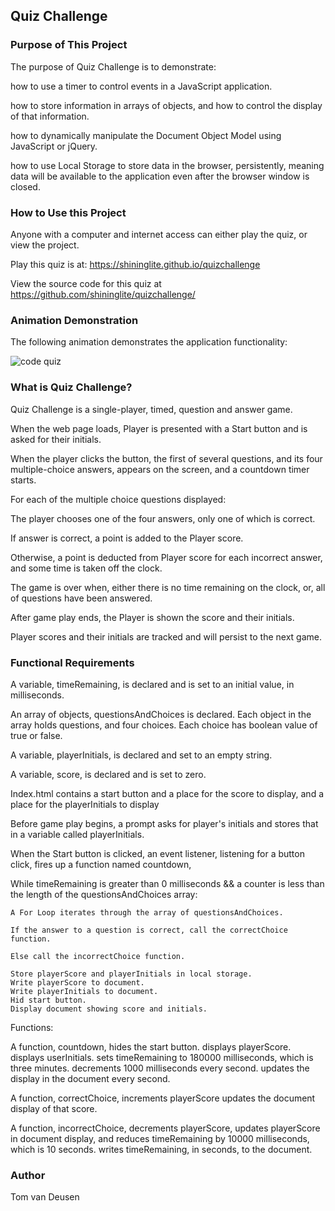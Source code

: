 <!-- quizchallenge
Quiz Challenge uses persistent local storage -->
<!-- Updated game play explanation and updated functional requirements-->

## Quiz Challenge

### Purpose of This Project

The purpose of Quiz Challenge is to demonstrate:

how to use a timer to control events in a JavaScript application.

how to store information in arrays of objects, and how to control the display of that information.

how to dynamically manipulate the Document Object Model using JavaScript or jQuery.

how to use Local Storage to store data in the browser, persistently, meaning data will be available to the application even after the browser window is closed.

### How to Use this Project

Anyone with a computer and internet access can either play the quiz, or view the project. 

Play this quiz is at:
 https://shininglite.github.io/quizchallenge 
 
View the source code for this quiz at https://github.com/shininglite/quizchallenge/

### Animation Demonstration
The following animation demonstrates the application functionality:

![code quiz](./Assets/04-web-apis-homework-demo.gif)


### What is Quiz Challenge?

Quiz Challenge is a single-player, timed, question and answer game.

When the web page loads, Player is presented with a Start button and is asked for their initials.

When the player clicks the button, the first of several questions, and its four multiple-choice answers, appears on the screen, and a countdown timer starts.

For each of the multiple choice questions displayed:

The player chooses one of the four answers, only one of which is correct. 

If answer is correct, a point is added to the Player score.

Otherwise, a point is deducted from Player score for each incorrect answer, and some time is taken off the clock.

The game is over when, either there is no time remaining on the clock, or, all of questions have been answered.

After game play ends, the Player is shown the score and their initials.

Player scores and their initials are tracked and will persist to the next game.

### Functional Requirements

<!-- Declare variables and initial values. -->

A variable, timeRemaining, is declared and is set to an initial value, in milliseconds.

An array of objects, questionsAndChoices is declared. Each object in the array holds questions, and four choices. Each choice has boolean value of true or false.

A variable, playerInitials, is declared and set to an empty string.

A variable, score, is declared and is set to zero.

<!-- Or, an array of objects, scoreAndInitials is declared. It stores playerScore and playerInitials. -->

Index.html contains a start button and a place for the score to display, and a place for the playerInitials to display

Before game play begins, a prompt asks for player's initials and stores that in a variable called playerInitials.

When the Start button is clicked, an event listener, listening for a button click, fires up a function named countdown, 

While timeRemaining is greater than 0 milliseconds && a counter is less than the length of the questionsAndChoices array:

    A For Loop iterates through the array of questionsAndChoices.

    If the answer to a question is correct, call the correctChoice function.

    Else call the incorrectChoice function.

<!-- End of While Loop -->

    Store playerScore and playerInitials in local storage.
    Write playerScore to document.
    Write playerInitials to document.
    Hid start button.
    Display document showing score and initials.

Functions:

A function, countdown, 
    hides the start button.
    displays playerScore.
    displays userInitials.
    sets timeRemaining to 180000 milliseconds, which is three minutes. 
    decrements 1000 milliseconds every second.
    updates the display in the document every second.

A function, correctChoice, 
    increments playerScore
    updates the document display of that score.

A function, incorrectChoice, 
    decrements playerScore, 
    updates playerScore in document display, and 
    reduces timeRemaining by 10000 milliseconds, which is 10 seconds.
    writes timeRemaining, in seconds, to the document.

### Author

Tom van Deusen